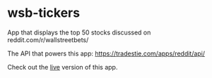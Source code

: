 # wsb-tickers

App that displays the top 50 stocks discussed on reddit.com/r/wallstreetbets/

The API that powers this app: https://tradestie.com/apps/reddit/api/

Check out the [live](https://wsb-tickers.netlify.app/) version of this app.